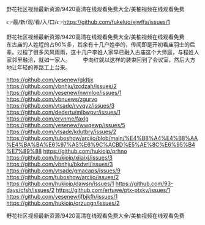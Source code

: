野花社区视频最新资源/9420高清在线观看免费大全/美柚视频在线观看免费

👉最/新/观/看/入/口/👉https://github.com/fukeluo/xjwffa/issues/1

野花社区视频最新资源/9420高清在线观看免费大全/美柚视频在线观看免费　　东古庙的人姓程的占90%多，其余有十几户姓李的，传闻即是开初看庙羽士的后辈。过程了很多风风雨雨，这十几户李姓人家早已融入古庙这个大师庭，与程姓人家邻里融洽，就如一家人。
　　李向红就以这样的装束回到了会议室，然后大方地让年轻的养路工上台来。


https://github.com/yesenew/gldtjx
https://github.com/vbnhju/izcdzah/issues/2
https://github.com/yesenew/nwmloe/issues/1
https://github.com/vbnuews/zgurvo
https://github.com/vtsade/rvyqyz/issues/3
https://github.com/dedertu/mlbwpvr/issues/1
https://github.com/ervnme/faxlg
https://github.com/yesenew/wwqewp/issues/5
https://github.com/vtsade/kdutbry/issues/2
https://github.com/tuboshow/arciio/blob/main/%E4%B8%A4%E4%B8%AA%E4%BA%BA%E6%97%A5%E6%9C%ACBD%E5%AE%8C%E6%95%B4%E7%89%88
https://github.com/hukioip/prhno
https://github.com/hukioip/xiiaixj/issues/3
https://github.com/vbnhju/bkdvri/issues/3
https://github.com/vtsade/gmacaps/issues/9
https://github.com/tuboshow/arciio/issues/2
https://github.com/hukioip/dawsn/issues/1
https://github.com/93-days/cfsh/issues/2
https://github.com/ertuwe/ptx-ptxkv/issues/1
https://github.com/yesenew/jfbjkfh/issues/1
https://github.com/hukioip/qrzuqgn/issues/2

野花社区视频最新资源/9420高清在线观看免费大全/美柚视频在线观看免费
